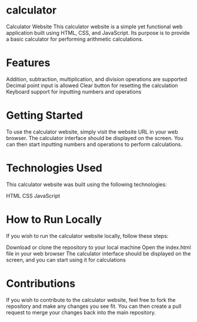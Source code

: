 # calculator
Calculator Website
This calculator website is a simple yet functional web application built using HTML, CSS, and JavaScript. Its purpose is to provide a basic calculator for performing arithmetic calculations.

# Features
Addition, subtraction, multiplication, and division operations are supported
Decimal point input is allowed
Clear button for resetting the calculation
Keyboard support for inputting numbers and operations

# Getting Started
To use the calculator website, simply visit the website URL in your web browser. The calculator interface should be displayed on the screen. You can then start inputting numbers and operations to perform calculations.

# Technologies Used
This calculator website was built using the following technologies:

HTML
CSS
JavaScript
# How to Run Locally
If you wish to run the calculator website locally, follow these steps:

Download or clone the repository to your local machine
Open the index.html file in your web browser
The calculator interface should be displayed on the screen, and you can start using it for calculations
# Contributions
If you wish to contribute to the calculator website, feel free to fork the repository and make any changes you see fit. You can then create a pull request to merge your changes back into the main repository.
